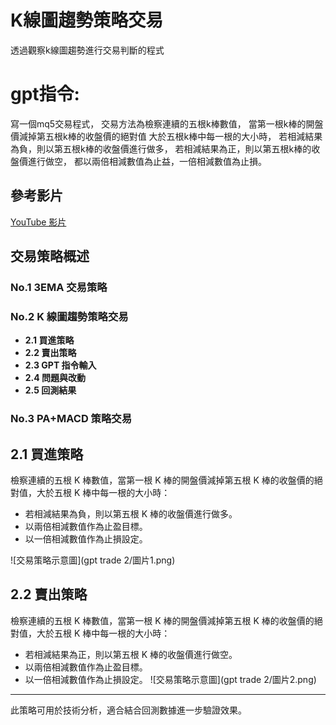 K線圖趨勢策略交易
==================

透過觀察k線圖趨勢進行交易判斷的程式

gpt指令:
================
寫一個mq5交易程式，
交易方法為檢察連續的五根k棒數值，
當第一根k棒的開盤價減掉第五根k棒的收盤價的絕對值
大於五根k棒中每一根的大小時，
若相減結果為負，則以第五根k棒的收盤價進行做多，
若相減結果為正，則以第五根k棒的收盤價進行做空，
都以兩倍相減數值為止益，一倍相減數值為止損。

## 參考影片
[YouTube 影片](https://www.youtube.com/watch?v=YaiLhrUfexY&t=257s)

## 交易策略概述
### No.1  3EMA 交易策略  
### No.2  K 線圖趨勢策略交易  
- **2.1 買進策略**
- **2.2 賣出策略**
- **2.3 GPT 指令輸入**
- **2.4 問題與改動**
- **2.5 回測結果**

### No.3  PA+MACD 策略交易  

## 2.1 買進策略
檢察連續的五根 K 棒數值，當第一根 K 棒的開盤價減掉第五根 K 棒的收盤價的絕對值，大於五根 K 棒中每一根的大小時：
- 若相減結果為負，則以第五根 K 棒的收盤價進行做多。
- 以兩倍相減數值作為止盈目標。
- 以一倍相減數值作為止損設定。

![交易策略示意圖](gpt trade 2/圖片1.png)

## 2.2 賣出策略
檢察連續的五根 K 棒數值，當第一根 K 棒的開盤價減掉第五根 K 棒的收盤價的絕對值，大於五根 K 棒中每一根的大小時：
- 若相減結果為正，則以第五根 K 棒的收盤價進行做空。
- 以兩倍相減數值作為止盈目標。
- 以一倍相減數值作為止損設定。
  ![交易策略示意圖](gpt trade 2/圖片2.png)
---
此策略可用於技術分析，適合結合回測數據進一步驗證效果。



